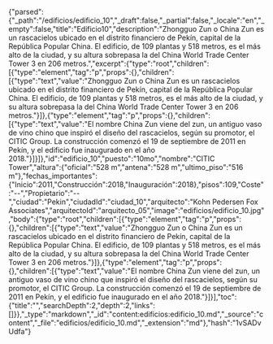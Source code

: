 {"parsed":{"_path":"/edificios/edificio_10","_draft":false,"_partial":false,"_locale":"en","_empty":false,"title":"Edificio10","description":"Zhongguo Zun o China Zun es un rascacielos ubicado en el distrito financiero de Pekín, capital de la República Popular China. El edificio, de 109 plantas y 518 metros, es el más alto de la ciudad, y su altura sobrepasa la del China World Trade Center Tower 3 en 206 metros.","excerpt":{"type":"root","children":[{"type":"element","tag":"p","props":{},"children":[{"type":"text","value":"Zhongguo Zun o China Zun es un rascacielos ubicado en el distrito financiero de Pekín, capital de la República Popular China. El edificio, de 109 plantas y 518 metros, es el más alto de la ciudad, y su altura sobrepasa la del China World Trade Center Tower 3 en 206 metros."}]},{"type":"element","tag":"p","props":{},"children":[{"type":"text","value":"El nombre China Zun viene del zun, un antiguo vaso de vino chino que inspiró el diseño del rascacielos, según su promotor, el CITIC Group. La construcción comenzó el 19 de septiembre de 2011 en Pekín, y el edificio fue inaugurado en el año 2018."}]}]},"id":"edificio_10","puesto":"10mo","nombre":"CITIC Tower","altura":{"oficial":"528 m","antena":"528 m","ultimo_piso":"516 m"},"fechas_importantes":{"Inicio":2011,"Construcción":2018,"Inauguración":2018},"pisos":109,"Coste":"--","Propietario":"--","ciudad":"Pekin","ciudadId":"ciudad_10","arquitecto":"Kohn Pedersen Fox Associates","arquitectoId":"arquitecto_05","image":"edificios/edificio_10.jpg","body":{"type":"root","children":[{"type":"element","tag":"p","props":{},"children":[{"type":"text","value":"Zhongguo Zun o China Zun es un rascacielos ubicado en el distrito financiero de Pekín, capital de la República Popular China. El edificio, de 109 plantas y 518 metros, es el más alto de la ciudad, y su altura sobrepasa la del China World Trade Center Tower 3 en 206 metros."}]},{"type":"element","tag":"p","props":{},"children":[{"type":"text","value":"El nombre China Zun viene del zun, un antiguo vaso de vino chino que inspiró el diseño del rascacielos, según su promotor, el CITIC Group. La construcción comenzó el 19 de septiembre de 2011 en Pekín, y el edificio fue inaugurado en el año 2018."}]}],"toc":{"title":"","searchDepth":2,"depth":2,"links":[]}},"_type":"markdown","_id":"content:edificios:edificio_10.md","_source":"content","_file":"edificios/edificio_10.md","_extension":"md"},"hash":"1vSADvUdfa"}